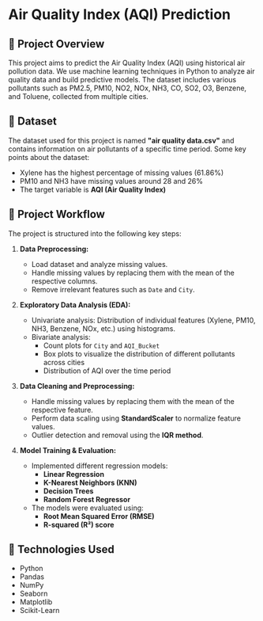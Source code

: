 # Air Quality Index (AQI) Prediction

## 📌 Project Overview
This project aims to predict the Air Quality Index (AQI) using historical air pollution data. We use machine learning techniques in Python to analyze air quality data and build predictive models. The dataset includes various pollutants such as PM2.5, PM10, NO2, NOx, NH3, CO, SO2, O3, Benzene, and Toluene, collected from multiple cities.

## 📂 Dataset
The dataset used for this project is named **"air quality data.csv"** and contains information on air pollutants of a specific time period. Some key points about the dataset:
- Xylene has the highest percentage of missing values (61.86%)
- PM10 and NH3 have missing values around 28 and 26%
- The target variable is **AQI (Air Quality Index)**

## 🚀 Project Workflow
The project is structured into the following key steps:
1. **Data Preprocessing:**
   - Load dataset and analyze missing values.
   - Handle missing values by replacing them with the mean of the respective columns.
   - Remove irrelevant features such as `Date` and `City`.

2. **Exploratory Data Analysis (EDA):**
   - Univariate analysis: Distribution of individual features (Xylene, PM10, NH3, Benzene, NOx, etc.) using histograms.
   - Bivariate analysis:
     - Count plots for `City` and `AQI_Bucket`
     - Box plots to visualize the distribution of different pollutants across cities
     - Distribution of AQI over the time period

3. **Data Cleaning and Preprocessing:**
   - Handle missing values by replacing them with the mean of the respective feature.
   - Perform data scaling using **StandardScaler** to normalize feature values.
   - Outlier detection and removal using the **IQR method**.

4. **Model Training & Evaluation:**
   - Implemented different regression models:
     - **Linear Regression**
     - **K-Nearest Neighbors (KNN)**
     - **Decision Trees**
     - **Random Forest Regressor**
   - The models were evaluated using:
     - **Root Mean Squared Error (RMSE)**
     - **R-squared (R²) score**

## 🚀 Technologies Used
- Python
- Pandas
- NumPy
- Seaborn
- Matplotlib
- Scikit-Learn

